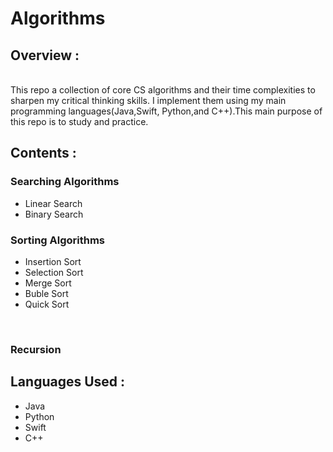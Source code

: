 # Algorithms</br>

## Overview : 
</br>
This repo a collection of core CS algorithms and their time complexities to sharpen my critical thinking skills. I implement them using my main programming languages(Java,Swift, Python,and C++).This main purpose of this repo is to study and practice.

## Contents : </br>

### Searching Algorithms

* Linear Search 
* Binary Search


### Sorting Algorithms

* Insertion Sort
* Selection Sort
* Merge Sort
* Buble Sort
* Quick Sort
</br>

### Recursion

## Languages Used : 

* Java
* Python
* Swift
* C++

